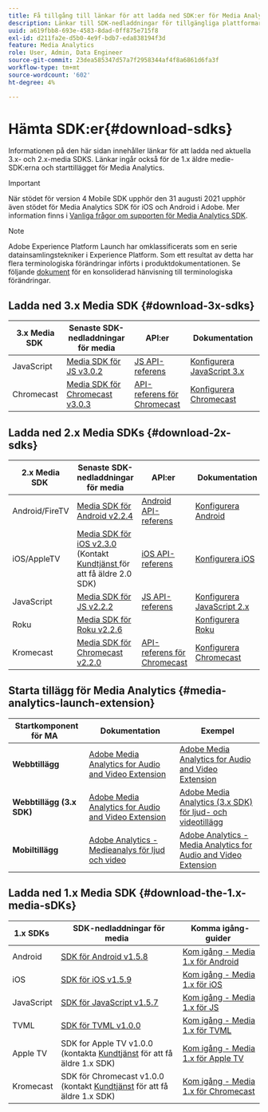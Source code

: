 ```yaml
---
title: Få tillgång till länkar för att ladda ned SDK:er för Media Analytics
description: Länkar till SDK-nedladdningar för tillgängliga plattformar, inklusive Android, iOS, JavaScript, Chromecast och Roku.
uuid: a619fbb8-693e-4583-8dad-0ff875e715f8
exl-id: d211fa2e-d5b0-4e9f-bdb7-eda838194f3d
feature: Media Analytics
role: User, Admin, Data Engineer
source-git-commit: 23dea585347d57a7f2958344af4f8a6861d6fa3f
workflow-type: tm+mt
source-wordcount: '602'
ht-degree: 4%

---
```


# Hämta SDK:er{#download-sdks}

Informationen på den här sidan innehåller länkar för att ladda ned aktuella 3.x- och 2.x-media SDKS. Länkar ingår också för de 1.x äldre medie-SDK:erna och starttillägget för Media Analytics.

>[!IMPORTANT]
>
>När stödet för version 4 Mobile SDK upphör den 31 augusti 2021 upphör även stödet för Media Analytics SDK för iOS och Android i Adobe.  Mer information finns i [Vanliga frågor om supporten för Media Analytics SDK](/help/sdk-implement/end-of-support-faqs.md).

>[!NOTE]
>Adobe Experience Platform Launch har omklassificerats som en serie datainsamlingstekniker i Experience Platform. Som ett resultat av detta har flera terminologiska förändringar införts i produktdokumentationen. Se följande [dokument](https://experienceleague.adobe.com/docs/experience-platform/tags/term-updates.html?lang=en) för en konsoliderad hänvisning till terminologiska förändringar.



## Ladda ned 3.x Media SDK {#download-3x-sdks}

| 3.x Media SDK  | Senaste SDK-nedladdningar för media |  API:er   |  Dokumentation  |
| --- | --- | --- | --- |
| JavaScript | [Media SDK för JS v3.0.2](https://github.com/Adobe-Marketing-Cloud/media-sdks/releases/tag/js-v3.0.2) | [JS API-referens](https://adobe-marketing-cloud.github.io/media-sdks/reference/javascript_3x/index.html) | [Konfigurera JavaScript 3.x](/help/sdk-implement/setup/setup-javascript/set-up-js-3.md) |
| Chromecast | [Media SDK för Chromecast v3.0.3](https://github.com/Adobe-Marketing-Cloud/media-sdks/releases/tag/chromecast-v3.0.3) | [API-referens för Chromecast](https://adobe-marketing-cloud.github.io/media-sdks/reference/chromecast/) | [Konfigurera Chromecast](/help/sdk-implement/setup/set-up-chromecast.md) |


## Ladda ned 2.x Media SDKs {#download-2x-sdks}

| 2.x Media SDK  | Senaste SDK-nedladdningar för media |  API:er   |  Dokumentation  |
| --- | --- | --- | --- |
| Android/FireTV | [Media SDK för Android v2.2.4](https://github.com/Adobe-Marketing-Cloud/media-sdks/releases/tag/android-v2.2.4) | [Android API-referens](https://adobe-marketing-cloud.github.io/media-sdks/reference/android/) | [Konfigurera Android](/help/sdk-implement/setup/set-up-android.md) |
| iOS/AppleTV | [Media SDK för iOS v2.3.0](https://github.com/Adobe-Marketing-Cloud/media-sdks/releases/tag/ios-v2.3.0) (Kontakt [Kundtjänst ](https://helpx.adobe.com/marketing-cloud/contact-support.html) för att få äldre 2.0 SDK) | [iOS API-referens](https://adobe-marketing-cloud.github.io/media-sdks/reference/ios/) | [Konfigurera iOS](/help/sdk-implement/setup/set-up-ios.md) |
| JavaScript | [Media SDK för JS v2.2.2](https://github.com/Adobe-Marketing-Cloud/media-sdks/releases/tag/js-v2.2.2) | [JS API-referens](https://adobe-marketing-cloud.github.io/media-sdks/reference/javascript/) | [Konfigurera JavaScript 2.x](/help/sdk-implement/setup/setup-javascript/set-up-js-2.md) |
| Roku | [Media SDK för Roku v2.2.6](https://github.com/Adobe-Marketing-Cloud/media-sdks/releases/tag/roku-v2.2.6) |  | [Konfigurera Roku](/help/sdk-implement/setup/set-up-roku.md) |
| Kromecast | [Media SDK för Chromecast v2.2.0](https://github.com/Adobe-Marketing-Cloud/media-sdks/releases/tag/chromecast-v2.2.0) | [API-referens för Chromecast](https://adobe-marketing-cloud.github.io/media-sdks/reference/chromecast/) | [Konfigurera Chromecast](/help/sdk-implement/setup/set-up-chromecast.md) |

## Starta tillägg för Media Analytics {#media-analytics-launch-extension}

| Startkomponent för MA   | Dokumentation | Exempel |
|---|---|---|
| **Webbtillägg** | [Adobe Media Analytics for Audio and Video Extension](https://experienceleague.adobe.com/docs/experience-platform/tags/extensions/adobe/media-analytics/overview.html) | [Adobe Media Analytics for Audio and Video Extension](https://github.com/Adobe-Marketing-Cloud/media-sdks/tree/master/samples/launch/js/2.x) |
| **Webbtillägg (3.x SDK)** | [Adobe Media Analytics for Audio and Video Extension](https://experienceleague.adobe.com/docs/experience-platform/tags/extensions/adobe/media-analytics-3x/overview.html) | [Adobe Media Analytics (3.x SDK) för ljud- och videotillägg](https://github.com/Adobe-Marketing-Cloud/media-sdks/tree/master/samples/launch/js/3.x) |
| **Mobiltillägg** | [Adobe Analytics - Medieanalys för ljud och video](https://aep-sdks.gitbook.io/docs/using-mobile-extensions/adobe-media-analytics) | [Adobe Analytics - Media Analytics for Audio and Video Extension](https://github.com/Adobe-Marketing-Cloud/media-sdks/tree/master/samples/launch/mobile) |

## Ladda ned 1.x Media SDK {#download-the-1.x-media-sDKs}

| 1.x SDKs  |  SDK-nedladdningar för media  |  Komma igång-guider  |
| --- | --- | --- |
| Android | [SDK för Android v1.5.8](https://github.com/Adobe-Marketing-Cloud/video-heartbeat/releases/tag/android-v1.5.8) | [Kom igång - Media 1.x för Android](setup/vhl-dev-guide-v15_android.pdf) |
| iOS | [SDK för iOS v1.5.9](https://github.com/Adobe-Marketing-Cloud/video-heartbeat/releases/tag/ios-v1.5.9) | [Kom igång - Media 1.x för iOS](setup/vhl-dev-guide-v15_ios.pdf) |
| JavaScript | [SDK för JavaScript v1.5.7](https://github.com/Adobe-Marketing-Cloud/video-heartbeat/releases/tag/js-v1.5.7) | [Kom igång - Media 1.x för JS](setup/vhl-dev-guide-v15_js.pdf) |
| TVML | [SDK för TVML v1.0.0](https://github.com/Adobe-Marketing-Cloud/video-heartbeat/releases/tag/tvml-v1.0.0) | [Kom igång - Media 1.x för TVML](setup/vhl_tvml.pdf) |
| Apple TV | SDK for Apple TV v1.0.0 (kontakta [Kundtjänst](https://helpx.adobe.com/marketing-cloud/contact-support.html) för att få äldre 1.x SDK) | [Kom igång - Media 1.x för Apple TV](setup/vhl-dev-guide-v1x_appletv.pdf) |
| Kromecast | SDK för Chromecast v1.0.0 (kontakt [Kundtjänst](https://helpx.adobe.com/marketing-cloud/contact-support.html) för att få äldre 1.x SDK) | [Kom igång - Media 1.x för Chromecast](setup/chromecast_1.x_sdk.pdf) |

